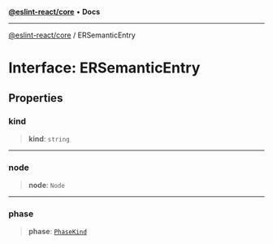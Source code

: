 [**@eslint-react/core**](../README.md) • **Docs**

***

[@eslint-react/core](../README.md) / ERSemanticEntry

# Interface: ERSemanticEntry

## Properties

### kind

> **kind**: `string`

***

### node

> **node**: `Node`

***

### phase

> **phase**: [`PhaseKind`](../type-aliases/PhaseKind.md)

